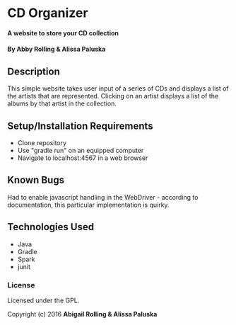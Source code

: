 # CD Organizer

#### A website to store your CD collection

#### By Abby Rolling & Alissa Paluska

## Description

This simple website takes user input of a series of CDs and displays a list of the artists that are represented. Clicking on an artist displays a list of the albums by that artist in the collection.

## Setup/Installation Requirements

* Clone repository
* Use "gradle run" on an equipped computer
* Navigate to localhost:4567 in a web browser

## Known Bugs

Had to enable javascript handling in the WebDriver - according to documentation, this particular implementation is quirky.

## Technologies Used

* Java
* Gradle
* Spark
* junit


### License

Licensed under the GPL.

Copyright (c) 2016 **Abigail Rolling & Alissa Paluska**
